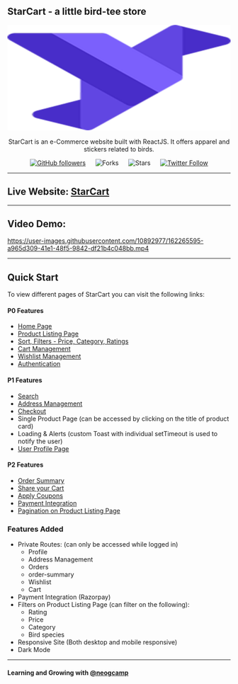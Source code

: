 ## StarCart - a little bird-tee store

<div align="center">

<img alt="starling" src="./src/assets/starling.svg" width="1048px" height="238px" />

StarCart is an e-Commerce website built with ReactJS. It offers apparel and stickers related to birds.

[![GitHub followers](https://img.shields.io/github/followers/irohitgaur?style=social)](https://github.com/irohitgaur)
&emsp;
![Forks](https://img.shields.io/github/forks/irohitgaur/starcart)
&emsp;
![Stars](https://img.shields.io/github/stars/irohitgaur/starcart)
&emsp;
[![Twitter Follow](https://img.shields.io/twitter/follow/irohitgaur?style=social)](https://twitter.com/iRohitGaur)

</div>

---

## Live Website: [StarCart](https://starcart-react.netlify.app/)

---

## Video Demo:

https://user-images.githubusercontent.com/10892977/162265595-a965d309-41e1-48f5-9842-df21b4c048bb.mp4


---

## Quick Start

To view different pages of StarCart you can visit the following links:

#### P0 Features

- [Home Page](https://starcart-react.netlify.app/)
- [Product Listing Page](https://starcart-react.netlify.app/products)
- [Sort, Filters - Price, Category, Ratings](https://starcart-react.netlify.app/products)
- [Cart Management](https://starcart-react.netlify.app/cart)
- [Wishlist Management](https://starcart-react.netlify.app/wishlist)
- [Authentication](https://starcart-react.netlify.app/auth)

#### P1 Features

- [Search](https://starcart-react.netlify.app/products)
- [Address Management](https://starcart-react.netlify.app/profile?section=address)
- [Checkout](https://starcart-react.netlify.app/cart)
- Single Product Page (can be accessed by clicking on the title of product card)
- Loading & Alerts (custom Toast with individual setTimeout is used to notify the user)
- [User Profile Page](https://starcart-react.netlify.app/profile)

#### P2 Features

- [Order Summary](https://starcart-react.netlify.app/order-summary)
- [Share your Cart](https://starcart-react.netlify.app/cart)
- [Apply Coupons](https://starcart-react.netlify.app/order-summary)
- [Payment Integration](https://starcart-react.netlify.app/order-summary)
- [Pagination on Product Listing Page](https://starcart-react.netlify.app/products)

### Features Added

- Private Routes: (can only be accessed while logged in)
  - Profile
  - Address Management
  - Orders
  - order-summary
  - Wishlist
  - Cart
- Payment Integration (Razorpay)
- Filters on Product Listing Page (can filter on the following):
  - Rating
  - Price
  - Category
  - Bird species
- Responsive Site (Both desktop and mobile responsive)
- Dark Mode

---

#### Learning and Growing with [@neogcamp](https://twitter.com/neogcamp)
